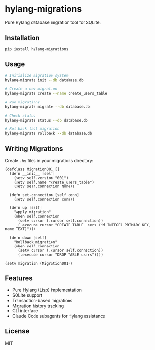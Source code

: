 # hylang-migrations

Pure Hylang database migration tool for SQLite.

## Installation

```bash
pip install hylang-migrations
```

## Usage

```bash
# Initialize migration system
hylang-migrate init --db database.db

# Create a new migration
hylang-migrate create --name create_users_table

# Run migrations
hylang-migrate migrate --db database.db

# Check status
hylang-migrate status --db database.db

# Rollback last migration
hylang-migrate rollback --db database.db
```

## Writing Migrations

Create `.hy` files in your migrations directory:

```hy
(defclass Migration001 []
  (defn __init__ [self]
    (setv self.version "001")
    (setv self.name "create_users_table")
    (setv self.connection None))
  
  (defn set-connection [self conn]
    (setv self.connection conn))
  
  (defn up [self]
    "Apply migration"
    (when self.connection
      (setv cursor (.cursor self.connection))
      (.execute cursor "CREATE TABLE users (id INTEGER PRIMARY KEY, name TEXT)")))
  
  (defn down [self]
    "Rollback migration"
    (when self.connection
      (setv cursor (.cursor self.connection))
      (.execute cursor "DROP TABLE users"))))

(setv migration (Migration001))
```

## Features

- Pure Hylang (Lisp) implementation
- SQLite support
- Transaction-based migrations
- Migration history tracking
- CLI interface
- Claude Code subagents for Hylang assistance

## License

MIT